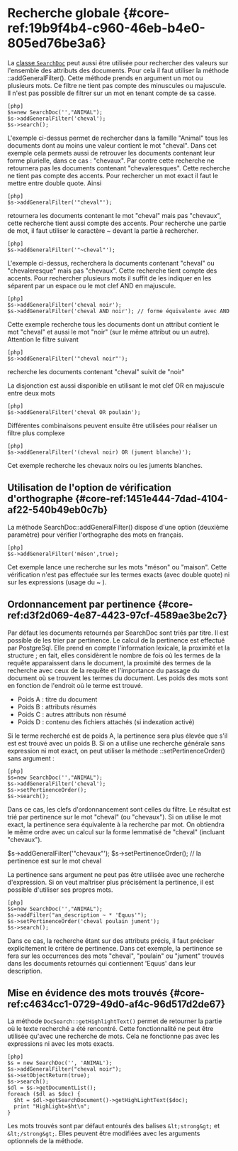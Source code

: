 # Recherche globale {#core-ref:19b9f4b4-c960-46eb-b4e0-805ed76be3a6}

La [classe `SearchDoc`][searchdoc] peut aussi être utilisée pour rechercher des
valeurs sur l'ensemble des attributs des documents. Pour cela il faut utiliser
la méthode ::addGeneralFilter(). Cette méthode prends en argument un mot ou
plusieurs mots. Ce filtre ne tient pas compte des minuscules ou majuscule. Il
n'est pas possible de filtrer sur un mot en tenant compte de sa casse.

    [php]
    $s=new SearchDoc('',"ANIMAL");
    $s->addGeneralFilter('cheval'); 
    $s->search();

L'exemple ci-dessus permet de rechercher dans la famille "Animal" tous les
documents dont au moins une valeur contient le mot "cheval". Dans cet exemple
cela permets aussi de retrouver les documents contenant leur forme plurielle,
dans ce cas : "chevaux". Par contre cette recherche ne retournera pas les
documents contenant "chevaleresques". Cette recherche ne tient pas compte des
accents. Pour rechercher un mot exact il faut le mettre entre double quote.
Ainsi

    [php]
    $s->addGeneralFilter('"cheval"'); 

retournera les documents contenant le mot "cheval" mais pas "chevaux", cette
recherche tient aussi compte des accents. Pour recherche une partie de mot, il
faut utiliser le caractère ~ devant la partie à rechercher.

    [php]
    $s->addGeneralFilter('"~cheval"'); 

L'exemple ci-dessus, recherchera la documents contenant "cheval" ou
"chevaleresque" mais pas "chevaux". Cette recherche tient compte des accents.
Pour rechercher plusieurs mots il suffit de les indiquer en les séparent par un
espace ou le mot clef AND en majuscule.

    [php]
    $s->addGeneralFilter('cheval noir'); 
    $s->addGeneralFilter('cheval AND noir'); // forme équivalente avec AND

Cette exemple recherche tous les documents dont un attribut contient le mot
"cheval" et aussi le mot "noir" (sur le même attribut ou un autre). Attention le
filtre suivant

    [php]
    $s->addGeneralFilter('"cheval noir"');

recherche les documents contenant "cheval" suivit de "noir" 

La disjonction est aussi disponible en utilisant le mot clef OR en majuscule
entre deux mots

    [php]
    $s->addGeneralFilter('cheval OR poulain');

Différentes combinaisons peuvent ensuite être utilisées pour réaliser un filtre
plus complexe

    [php]
    $s->addGeneralFilter('(cheval noir) OR (jument blanche)');

Cet exemple recherche les chevaux noirs ou les juments blanches.

## Utilisation de l'option de vérification d'orthographe {#core-ref:1451e444-7dad-4104-af22-540b49eb0c7b}

La méthode SearchDoc::addGeneralFilter() dispose d'une option (deuxième
paramètre) pour vérifier l'orthographe des mots en  français.

    [php]
    $s->addGeneralFilter('méson',true);

Cet exemple lance une recherche sur les mots "méson" ou "maison". Cette
vérification n'est pas effectuée sur les termes exacts (avec double quote) ni
sur  les expressions (usage du ~ ). 

## Ordonnancement par pertinence {#core-ref:d3f2d069-4e87-4423-97cf-4589ae3be2c7}

Par défaut les documents retournés par SearchDoc sont triés par titre. Il est
possible de les trier par pertinence.  Le calcul de la pertinence est effectué
par PostgreSql. Elle prend en compte l'information lexicale, la proximité et la
structure ; en fait, elles considèrent le nombre de fois où les termes de la
requête apparaissent dans le document, la proximité des termes de la recherche
avec ceux de la requête et l'importance du passage du document où se trouvent
les termes du document. Les poids des mots sont en fonction de l'endroit où le
terme est trouvé.

*   Poids A : titre du document
*   Poids B : attributs résumés
*   Poids C : autres attributs non résumé
*   Poids D : contenu des fichiers attachés (si indexation activé)

Si le terme recherché est de poids A, la pertinence sera plus élevée que s'il
est est trouvé avec un poids B. Si on a utilise une recherche générale sans
expression ni mot exact, on peut utiliser la méthode ::setPertinenceOrder() sans
argument :

    [php]
    $s=new SearchDoc('',"ANIMAL");
    $s->addGeneralFilter('cheval'); 
    $s->setPertinenceOrder();
    $s->search();

Dans ce cas, les clefs d'ordonnancement sont celles du filtre. Le résultat est trié par pertinence sur le mot "cheval" (ou "chevaux").
Si on utilise le mot exact, la pertinence sera équivalente à la recherche par mot. On obtiendra le même ordre  avec un calcul sur la forme lemmatisé de "cheval" (incluant "chevaux").

$s->addGeneralFilter('"chevaux"'); 
$s->setPertinenceOrder(); // la pertinence est sur le mot cheval

La pertinence sans argument ne peut pas être utilisée avec une recherche d'expression.
Si on veut maîtriser plus précisément la pertinence, il est possible d'utiliser ses propres mots. 

    [php]
    $s=new SearchDoc('',"ANIMAL");
    $s->addFilter("an_description ~ * 'Equus'"); 
    $s->setPertinenceOrder('cheval poulain jument');
    $s->search();

Dans ce cas, la recherche étant sur des attributs précis, il faut préciser
explicitement le critère de pertinence. Dans cet exemple, la pertinence se fera
sur les occurrences des mots "cheval", "poulain" ou "jument" trouvés dans les
documents retournés qui contiennent 'Equus' dans leur description.

## Mise en évidence des mots trouvés {#core-ref:c4634cc1-0729-49d0-af4c-96d517d2de67}

La méthode `DocSearch::getHighlightText()` permet de retourner la partie où le
texte recherché a été rencontré. Cette fonctionnalité ne peut être utilisée
qu'avec une recherche de mots. Cela ne fonctionne pas avec les expressions ni
avec les mots exacts.

    [php]
    $s = new SearchDoc('', 'ANIMAL');
    $s->addGeneralFilter("cheval noir");
    $s->setObjectReturn(true);
    $s->search();
    $dl = $s->getDocumentList();
    foreach ($dl as $doc) {
      $ht = $dl->getSearchDocument()->getHighLightText($doc);
      print "HighLight=$ht\n";
    }

Les mots trouvés sont par défaut entourés des balises `&lt;strong&gt;` et
`&lt;/strong&gt;`. Elles peuvent être modifiées avec les arguments optionnels de
la méthode.

<!-- link -->
[searchdoc]:        #core-ref:a5216d5c-4e0f-4e3c-9553-7cbfda6b3255